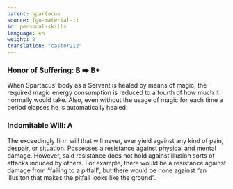 ```yaml
---
parent: spartacus
source: fgo-material-ii
id: personal-skills
language: en
weight: 2
translation: "castor212"
---
```


### Honor of Suffering: B ⮕ B+

When Spartacus’ body as a Servant is healed by means of magic, the required magic energy consumption is reduced to a fourth of how much it normally would take.
Also, even without the usage of magic for each time a period elapses he is automatically healed.

### Indomitable Will: A

The exceedingly firm will that will never, ever yield against any kind of pain, despair, or situation.
Possesses a resistance against physical and mental damage. However, said resistance does not hold against illusion sorts of attacks induced by others. For example, there would be a resistance against damage from “falling to a pitfall”, but there would be none against “an illusiton that makes the pitfall looks like the ground”.
